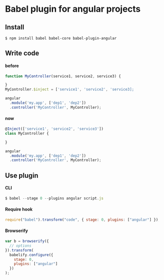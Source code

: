 # Babel plugin for angular projects

## Install

```
$ npm install babel babel-core babel-plugin-angular
```

## Write code

#### before
```js
function MyController(service1, service2, service3) {

}
MyController.$inject = ['service1', 'service2', 'service3];

angular
  .module('my.app', ['dep1', 'dep2'])
  .controller('MyController', MyController);
```
#### now
```js
@Inject(['service1', 'service2', 'service3'])
class MyController {

}

angular
  .module('my.app', ['dep1', 'dep2'])
  .controller('MyController', MyController);

```

## Use plugin

#### CLI
```js
$ babel --stage 0 --plugins angular script.js
```

#### Require hook
```js
require("babel").transform("code", { stage: 0, plugins: ["angular"] });
```


#### Browserify

```js
var b = browserify({
  // options
}).transform(
  babelify.configure({
    stage: 0,
    plugins: ["angular"]
  })
);
```